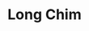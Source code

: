 ---
title:  "Long Chim"
address: "Corner of Pitt Street & Angel Place, Sydney, NSW 2000"
voucher_link: "https://giftcards.nowbookit.com/cards/card-selection?accountid=ad764593-a985-4962-a7c3-cdc668626e86&venueid=1246&theme=light&accent=157,157,157"
image: "https://www.longchimsydney.com/wp-content/uploads/2019/05/long-chim-sydney-banner-4-1024x819.jpg"
---